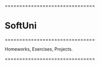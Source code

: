 ===============================
# SoftUni
===============================

Homeworks, Exercises, Projects.

===============================